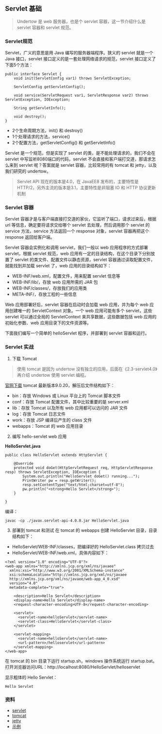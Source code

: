 ## Servlet 基础

> Undertow 是 web 服务器，也是个 servlet 容器，这一节介绍什么是 servlet 容器和 servlet 规范。

### Servlet规范
Servlet，广义的意思是用 Java 编写的服务器端程序。狭义的 servlet 就是一个 Java 接口，servlet 接口定义的是一套处理网络请求的规范，servlet 接口定义了下面5个方法：
```
public interface Servlet {
    void init(ServletConfig var1) throws ServletException;

    ServletConfig getServletConfig();

    void service(ServletRequest var1, ServletResponse var2) throws ServletException, IOException;

    String getServletInfo();

    void destroy();
}
```
- 2个生命周期方法，init() 和 destroy()
- 1个处理请求的方法，service()
- 2个配置方法，getServletConfig() 和 getServletInfo()

Servlet 是一个规范，但是实现了 servlet 的类，是不能处理请求的，我们不会在 servlet 中写监听8080端口的代码，servlet 不会直接和客户端打交道，那请求怎么来到 servlet 呢？答案就是 servlet 容器，比较常用的有 tomcat 和 jetty，以及我们研究的 undertow。

> Servlet API 现在的版本是4.0，在 JavaEE8 发布的，主要特性是 HTTP/2，另外主流的版本是3.1，主要特性是非阻塞 IO 和 HTTP 协议更新机制

### Servlet 容器
Servlet 容器才是与客户端直接打交道的家伙，它监听了端口，请求过来后，根据 url 等信息，确定要将请求交给哪个 servlet 去处理，然后调用那个 servlet 的 service 方法，service 方法返回一个 response 对象，servlet 容器再把这个response 返回给客户端。

Servlet 容器会实例化和调用 servlet，我们一般以 web 应用程序的方式部署 servlet，根据 servlet 规范，web 应用有一定的目录结构，在这个目录下分别放置了 servlet 的类文件、配置文件以静态资源，servlet 容器通过读取配置文件，就能找到并加载 servlet 了，web 应用的目录结构如下：
- WEB-INF/web.xml，配置文件，用来配置 servlet 信息等
- WEB-INF/lib/，存放 web 应用所需的 JAR 包
- WEB-INF/classes/，存放我们的应用类
- META-INF/，存放工程的一些信息

Web 应用部署好后，servlet 容器在启动时会加载 web 应用，并为每个 web 应用创建唯一的 ServletContext 对象。一个 web 应用可能有多个 servlet，这些 servlet 可以通过全局的 ServletContext 来共享数据，这些数据包括 web 应用的初始化参数、web 应用目录下的文件资源等。

下面我们编写一个简单的 helloServlet 程序，并部署到 servlet 容器和运行。

### Servlet 实战
1. 下载 Tomcat

> 使用 tomcat 是因为 undertow 没有独立的应用，后面在《2.3-servlet4.0》再介绍 undertow 使用 servlet 编程。

[官网下载](https://tomcat.apache.org/download-90.cgi) tomcat 最新版本9.0.20，解压后文件结构如下：
- bin：存放 Windows 或 Linux 平台上的 Tomcat 脚本文件
- conf：存放 Tomcat 配置文件，其中比较重要的是 server.xml
- lib：存放 Tomcat 以及所有 web 应用都可以访问的 JAR 文件
- log：存放 Tomcat 日志文件
- work：存放 JSP 编译后产生的 class 文件
- webapps：Tomcat 的 web 应用目录

2. 编写 hello-servlet web 应用

**HelloServlet.java**
```
public class HelloServlet extends HttpServlet {

    @Override
    protected void doGet(HttpServletRequest req, HttpServletResponse resp) throws ServletException, IOException {
        System.out.println("HelloServlet doGet() running...");
        PrintWriter pw = resp.getWriter();
        resp.setContentType("text/html;charset=utf-8");
        pw.println("<strong>Hello Servlet</strong>");
    }

}
```

编译：
```
javac -cp ./javax.servlet-api-4.0.0.jar HelloServlet.java
```

3. 部署到 tomcat 和测试
在 tomcat 的 webapps 创建 HelloServlet 目录，目录结构如下：
- HelloServlet/WEB-INF/classes，把编译好的 HelloServlet.class 拷贝过去
- HelloServlet/WEB-INF/web.xml，具体内容如下：
```
<?xml version="1.0" encoding="UTF-8"?>
<web-app xmlns="http://xmlns.jcp.org/xml/ns/javaee"
  xmlns:xsi="http://www.w3.org/2001/XMLSchema-instance"
  xsi:schemaLocation="http://xmlns.jcp.org/xml/ns/javaee
  http://xmlns.jcp.org/xml/ns/javaee/web-app_4_0.xsd"
  version="4.0"
  metadata-complete="true">

    <description>Hello Servlet</description>
    <display-name>Hello Servlet</display-name>
    <request-character-encoding>UTF-8</request-character-encoding>

    <servlet>
      <servlet-name>helloServlet</servlet-name>
      <servlet-class>HelloServlet</servlet-class>
    </servlet>

    <servlet-mapping>
      <servlet-name>helloServlet</servlet-name>
      <url-pattern>/helloservlet</url-pattern>
    </servlet-mapping>
</web-app>
```

在 tomcat 的 bin 目录下运行 startup.sh，windows 操作系统运行 startup.bat。打开浏览器访问URL：http://localhost:8080/HelloServlet/helloservlet

显示粗体的 Hello Servlet：
```
Hello Servlet
```

### 资料
- [servlet](https://zh.wikipedia.org/wiki/Java_Servlet)
- [tomcat](http://tomcat.apache.org/)
- [jetty](https://www.eclipse.org/jetty/)
- [示例](../source/1.3/README.md)
